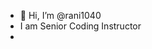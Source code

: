 - 👋 Hi, I’m @rani1040
- I am Senior Coding Instructor 
-  

<!---
rani1040/rani1040 is a ✨ special ✨ repository because its `README.md` (this file) appears on your GitHub profile.
You can click the Preview link to take a look at your changes.
--->
